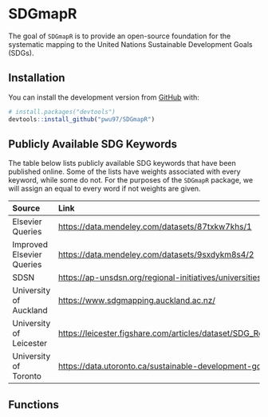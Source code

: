 
<!-- README.md is generated from README.Rmd. Please edit that file -->

# SDGmapR

<!-- badges: start -->
<!-- badges: end -->

The goal of `SDGmapR` is to provide an open-source foundation for the
systematic mapping to the United Nations Sustainable Development Goals
(SDGs).

## Installation

You can install the development version from
[GitHub](https://github.com/) with:

``` r
# install.packages("devtools")
devtools::install_github("pwu97/SDGmapR")
```

## Publicly Available SDG Keywords

The table below lists publicly available SDG keywords that have been
published online. Some of the lists have weights associated with every
keyword, while some do not. For the purposes of the `SDGmapR` package,
we will assign an equal to every word if not weights are given.

| Source                    | Link                                                                                           |
|:--------------------------|:-----------------------------------------------------------------------------------------------|
| Elsevier Queries          | <https://data.mendeley.com/datasets/87txkw7khs/1>                                              |
| Improved Elsevier Queries | <https://data.mendeley.com/datasets/9sxdykm8s4/2>                                              |
| SDSN                      | <https://ap-unsdsn.org/regional-initiatives/universities-sdgs/>                                |
| University of Auckland    | <https://www.sdgmapping.auckland.ac.nz/>                                                       |
| University of Leicester   | <https://leicester.figshare.com/articles/dataset/SDG_Research_Publication_Keywords/12839519/1> |
| University of Toronto     | <https://data.utoronto.ca/sustainable-development-goals-sdg-report/sdg-report-appendix/>       |

## Functions

<!-- What is special about using `README.Rmd` instead of just `README.md`? You can include R chunks like so: -->
<!-- ```{r cars} -->
<!-- summary(cars) -->
<!-- ``` -->
<!-- You'll still need to render `README.Rmd` regularly, to keep `README.md` up-to-date. `devtools::build_readme()` is handy for this. You could also use GitHub Actions to re-render `README.Rmd` every time you push. An example workflow can be found here: <https://github.com/r-lib/actions/tree/master/examples>. -->
<!-- You can also embed plots, for example: -->
<!-- ```{r pressure, echo = FALSE} -->
<!-- plot(pressure) -->
<!-- ``` -->
<!-- In that case, don't forget to commit and push the resulting figure files, so they display on GitHub and CRAN. -->
